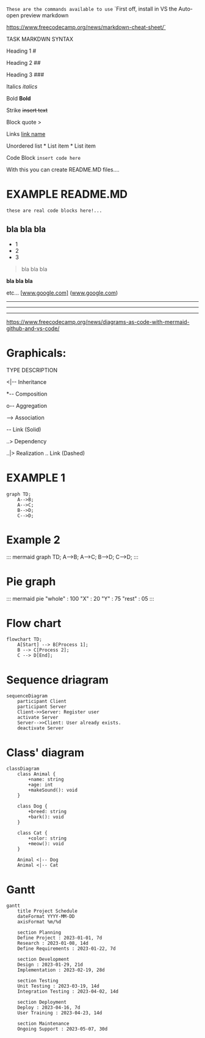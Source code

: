 `These are the commands available to use`
`First off, install in VS the Auto-open preview markdown 

https://www.freecodecamp.org/news/markdown-cheat-sheet/`

TASK	MARKDWN SYNTAX

Heading 1	    #

Heading 2	    ##

Heading 3	    ###

Italics	        *italics*

Bold	        **Bold**

Strike	        ~~insert text~~

Block quote	    >

Links	        [link name](link.com)

Unordered list	* List item * List item

Code Block	    `insert code here`

With this you can create README.MD files....

# EXAMPLE README.MD

`these are real code blocks here!...`

## bla bla bla
* 1
* 2
* 3
 > bla bla bla

 **bla bla bla**

etc... [www.google.com] (www.google.com)
________________
________________
________________


https://www.freecodecamp.org/news/diagrams-as-code-with-mermaid-github-and-vs-code/

# Graphicals:

TYPE	DESCRIPTION

<|--	Inheritance

*--	    Composition

o--	    Aggregation

-->	    Association

--	    Link (Solid)

..>	    Dependency

..|>	Realization
..	Link (Dashed)

# EXAMPLE 1 
```mermaid
graph TD;
    A-->B;
    A-->C;
    B-->D;
    C-->D;
```

# Example 2
::: mermaid
graph TD;
    A-->B;
    A-->C;
    B-->D;
    C-->D;
:::

# Pie graph
::: mermaid
pie
    "whole" : 100
    "X" : 20
    "Y" : 75
    "rest" : 05
:::

# Flow chart
``` mermaid
flowchart TD;
    A[Start] --> B[Process 1];
    B --> C[Process 2];
    C --> D[End];
```

# Sequence driagram

```mermaid
sequenceDiagram
    participant Client
    participant Server
    Client->>Server: Register user
    activate Server
    Server-->>Client: User already exists.
    deactivate Server

```

# Class' diagram
```mermaid
classDiagram
    class Animal {
        +name: string
        +age: int
        +makeSound(): void
    }

    class Dog {
        +breed: string
        +bark(): void
    }

    class Cat {
        +color: string
        +meow(): void
    }

    Animal <|-- Dog
    Animal <|-- Cat
```

# Gantt
```mermaid
gantt
    title Project Schedule
    dateFormat YYYY-MM-DD
    axisFormat %m/%d

    section Planning
    Define Project : 2023-01-01, 7d
    Research : 2023-01-08, 14d
    Define Requirements : 2023-01-22, 7d

    section Development
    Design : 2023-01-29, 21d
    Implementation : 2023-02-19, 28d

    section Testing
    Unit Testing : 2023-03-19, 14d
    Integration Testing : 2023-04-02, 14d

    section Deployment
    Deploy : 2023-04-16, 7d
    User Training : 2023-04-23, 14d

    section Maintenance
    Ongoing Support : 2023-05-07, 30d
```

